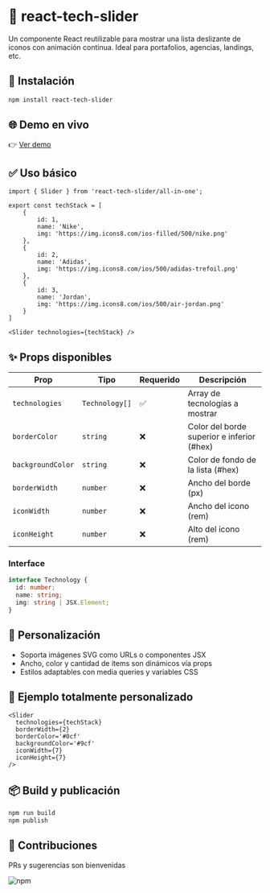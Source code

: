 # 📛 react-tech-slider

Un componente React reutilizable para mostrar una lista deslizante de iconos con animación continua. Ideal para portafolios, agencias, landings, etc.

## 🚀 Instalación

```bash
npm install react-tech-slider
```

## 🌐 Demo en vivo

👉 [Ver demo](https://stackblitz.com)

## ✅ Uso básico

```tsx
import { Slider } from 'react-tech-slider/all-in-one';

export const techStack = [
    {
        id: 1,
        name: 'Nike',
        img: 'https://img.icons8.com/ios-filled/500/nike.png'
    },
    {
        id: 2,
        name: 'Adidas',
        img: 'https://img.icons8.com/ios/500/adidas-trefoil.png'
    },
    {
        id: 3,
        name: 'Jordan',
        img: 'https://img.icons8.com/ios/500/air-jordan.png'
    }
]

<Slider technologies={techStack} />
```

## ✨ Props disponibles

| Prop | Tipo | Requerido | Descripción |
|------|------|-----------|-------------|
| `technologies` | `Technology[]` | ✅ | Array de tecnologías a mostrar |
| `borderColor` | `string` | ❌ | Color del borde superior e inferior (#hex) |
| `backgroundColor` | `string` | ❌ | Color de fondo de la lista (#hex) |
| `borderWidth` | `number` | ❌ | Ancho del borde (px) |
| `iconWidth` | `number` | ❌ | Ancho del icono (rem) |
| `iconHeight` | `number` | ❌ | Alto del icono (rem) |

### Interface

```typescript
interface Technology {
  id: number;
  name: string;
  img: string | JSX.Element;
}
```

## 🎨 Personalización

- Soporta imágenes SVG como URLs o componentes JSX
- Ancho, color y cantidad de ítems son dinámicos vía props
- Estilos adaptables con media queries y variables CSS

## 🧪 Ejemplo totalmente personalizado

```tsx
<Slider 
  technologies={techStack} 
  borderWidth={2} 
  borderColor='#0cf' 
  backgroundColor='#9cf' 
  iconWidth={7} 
  iconHeight={7} 
/>
```

## 📦 Build y publicación

```bash
npm run build
npm publish
```

## 🤝 Contribuciones

PRs y sugerencias son bienvenidas

![npm](https://img.shields.io/npm/v/react-tech-slider)


